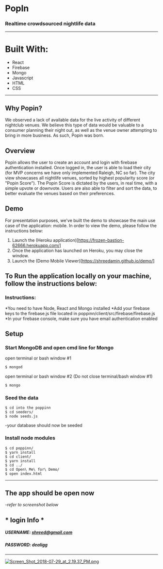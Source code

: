 # PopIn

### Realtime crowdsourced nightlife data
    
____
# Built With:
  - React
  - Firebase
  - Mongo
  - Javascript
  - HTML
  - CSS
  _____

## Why Popin?
We observed a lack of available data for the live activity of different nightclub venues. We believe this type of data would be valuable to a consumer planning their night out, as well as the venue owner attempting to bring in more business. As such, Popin was born.

## Overview
Popin allows the user to create an account and login with firebase authentication installed. Once logged in, the user is able to load their city (for MVP concerns we have only implemented Raleigh, NC so far). The city view showcases all nightlife venues, sorted by highest popularity score (or "Popin Score"). The Popin Score is dictated by the users, in real time, with a simple upvote or downvote. Users are also able to filter and sort the data, to better evaluate the venues based on their preferences.

## Demo
For presentation purposes, we've built the demo to showcase the main use case of the application: mobile. In order to view the demo, please follow the instructions below:
1. Launch the (Heroku application)[https://frozen-bastion-62666.herokuapp.com/]
2. Once the application has launched on Heroku, you may close the window.
3. Launch the (Demo Mobile Viewer)[https://shreedamin.github.io/demo/]

## To Run the application locally on your machine, follow the instructions below:

### Instructions:
*You need to have Node, React and Mongo installed 
*Add your firebase keys to the firebase.js file located in poppinn/client/src/firebase/firebase.js
*In your firebase console, make sure you have email authentication enabled 

## Setup
### Start MongoDB and open cmd line for Mongo
open terminal or bash window #1
```sh
$ mongod
```
open terminal or bash window #2 (Do not close terminal/bash window #1)
```sh
$ mongo
```

### Seed the data
```
$ cd into the poppinn
$ cd seeders/
$ node seeds.js
```
-your database should now be seeded

### Install node modules
```
$ cd poppinn/
$ yarn install
$ cd client/
$ yarn install
$ cd ../
$ cd Open\ Me\ for\ Demo/
$ open index.html
```
___
## The app should be open now
-*refer to screenshot below*
## * login Info *
##### USERNAME: shreed@gmail.com
##### PASSWORD: dealigg
  _________


[![Screen_Shot_2018-07-29_at_2.19.37_PM.png](https://s8.postimg.cc/6iqq58u2t/Screen_Shot_2018-07-29_at_2.19.37_PM.png)](https://postimg.cc/image/4e6d45sg1/)
